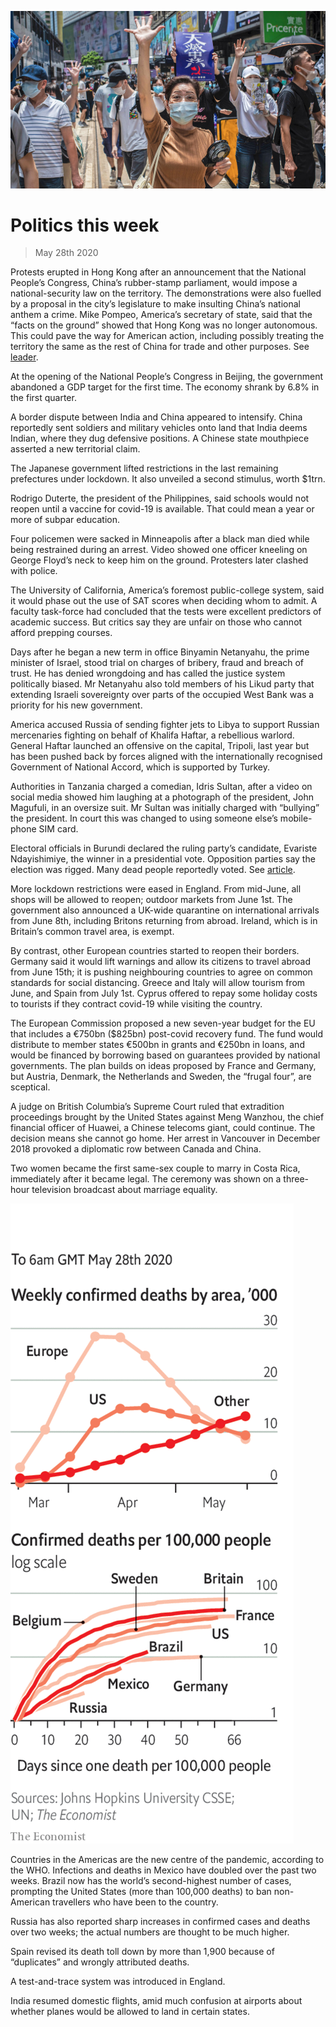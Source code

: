 ![](./images/20200530_WWP001.jpg)

# Politics this week

> May 28th 2020

Protests erupted in Hong Kong after an announcement that the National People’s Congress, China’s rubber-stamp parliament, would impose a national-security law on the territory. The demonstrations were also fuelled by a proposal in the city’s legislature to make insulting China’s national anthem a crime. Mike Pompeo, America’s secretary of state, said that the “facts on the ground” showed that Hong Kong was no longer autonomous. This could pave the way for American action, including possibly treating the territory the same as the rest of China for trade and other purposes. See [leader](https://www.economist.com//leaders/2020/05/28/china-has-launched-rule-by-fear-in-hong-kong). 

At the opening of the National People’s Congress in Beijing, the government abandoned a GDP target for the first time. The economy shrank by 6.8% in the first quarter.

A border dispute between India and China appeared to intensify. China reportedly sent soldiers and military vehicles onto land that India deems Indian, where they dug defensive positions. A Chinese state mouthpiece asserted a new territorial claim. 

The Japanese government lifted restrictions in the last remaining prefectures under lockdown. It also unveiled a second stimulus, worth $1trn.

Rodrigo Duterte, the president of the Philippines, said schools would not reopen until a vaccine for covid-19 is available. That could mean a year or more of subpar education.

Four policemen were sacked in Minneapolis after a black man died while being restrained during an arrest. Video showed one officer kneeling on George Floyd’s neck to keep him on the ground. Protesters later clashed with police.

The University of California, America’s foremost public-college system, said it would phase out the use of SAT scores when deciding whom to admit. A faculty task-force had concluded that the tests were excellent predictors of academic success. But critics say they are unfair on those who cannot afford prepping courses.

Days after he began a new term in office Binyamin Netanyahu, the prime minister of Israel, stood trial on charges of bribery, fraud and breach of trust. He has denied wrongdoing and has called the justice system politically biased. Mr Netanyahu also told members of his Likud party that extending Israeli sovereignty over parts of the occupied West Bank was a priority for his new government.

America accused Russia of sending fighter jets to Libya to support Russian mercenaries fighting on behalf of Khalifa Haftar, a rebellious warlord. General Haftar launched an offensive on the capital, Tripoli, last year but has been pushed back by forces aligned with the internationally recognised Government of National Accord, which is supported by Turkey.

Authorities in Tanzania charged a comedian, Idris Sultan, after a video on social media showed him laughing at a photograph of the president, John Magufuli, in an oversize suit. Mr Sultan was initially charged with “bullying” the president. In court this was changed to using someone else’s mobile-phone SIM card.

Electoral officials in Burundi declared the ruling party’s candidate, Evariste Ndayishimiye, the winner in a presidential vote. Opposition parties say the election was rigged. Many dead people reportedly voted. See [article](https://www.economist.com//middle-east-and-africa/2020/05/28/burundis-rigged-election). 

More lockdown restrictions were eased in England. From mid-June, all shops will be allowed to reopen; outdoor markets from June 1st. The government also announced a UK-wide quarantine on international arrivals from June 8th, including Britons returning from abroad. Ireland, which is in Britain’s common travel area, is exempt.

By contrast, other European countries started to reopen their borders. Germany said it would lift warnings and allow its citizens to travel abroad from June 15th; it is pushing neighbouring countries to agree on common standards for social distancing. Greece and Italy will allow tourism from June, and Spain from July 1st. Cyprus offered to repay some holiday costs to tourists if they contract covid-19 while visiting the country.

The European Commission proposed a new seven-year budget for the EU that includes a €750bn ($825bn) post-covid recovery fund. The fund would distribute to member states €500bn in grants and €250bn in loans, and would be financed by borrowing based on guarantees provided by national governments. The plan builds on ideas proposed by France and Germany, but Austria, Denmark, the Netherlands and Sweden, the “frugal four”, are sceptical.

A judge on British Columbia’s Supreme Court ruled that extradition proceedings brought by the United States against Meng Wanzhou, the chief financial officer of Huawei, a Chinese telecoms giant, could continue. The decision means she cannot go home. Her arrest in Vancouver in December 2018 provoked a diplomatic row between Canada and China.

Two women became the first same-sex couple to marry in Costa Rica, immediately after it became legal. The ceremony was shown on a three-hour television broadcast about marriage equality.

![](./images/20200530_WWC012.png)

Countries in the Americas are the new centre of the pandemic, according to the WHO. Infections and deaths in Mexico have doubled over the past two weeks. Brazil now has the world’s second-highest number of cases, prompting the United States (more than 100,000 deaths) to ban non-American travellers who have been to the country.

Russia has also reported sharp increases in confirmed cases and deaths over two weeks; the actual numbers are thought to be much higher.

Spain revised its death toll down by more than 1,900 because of “duplicates” and wrongly attributed deaths.

A test-and-trace system was introduced in England.

India resumed domestic flights, amid much confusion at airports about whether planes would be allowed to land in certain states.
